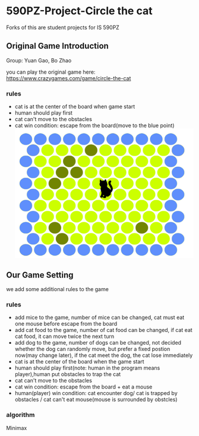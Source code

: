 # 590PZ-Project-Circle the cat
Forks of this are student projects for IS 590PZ

## Original Game Introduction
Group: Yuan Gao, Bo Zhao

you can play the original game here: https://www.crazygames.com/game/circle-the-cat
### rules
* cat is at the center of the board when game start
* human should play first
* cat can't move to the obstacles
* cat win condition: escape from the board(move to the blue point)
![alt text](https://github.com/BoZhao0817/590PZ-Project/blob/master/catwin.png)

## Our Game Setting
we add some additional rules to the game

### rules
* add mice to the game, number of mice can be changed, cat must eat one mouse before escape from the board
* add cat food to the game, number of cat food can be changed, if cat eat cat food, it can move twice the next turn
* add dog to the game, number of dogs can be changed, not decided whether the dog can randomly move, but prefer a fixed postion now(may change later), if the cat meet the dog, the cat lose immediately
* cat is at the center of the board when the game start
* human should play first(note: human in the program means player),human put obstacles to trap the cat
* cat can't move to the obstacles
* cat win condition: escape from the board + eat a mouse
* human(player) win condition: cat encounter dog/ cat is trapped by obstacles / cat can't eat mouse(mouse is surrounded by obstcles)

### algorithm
Minimax

